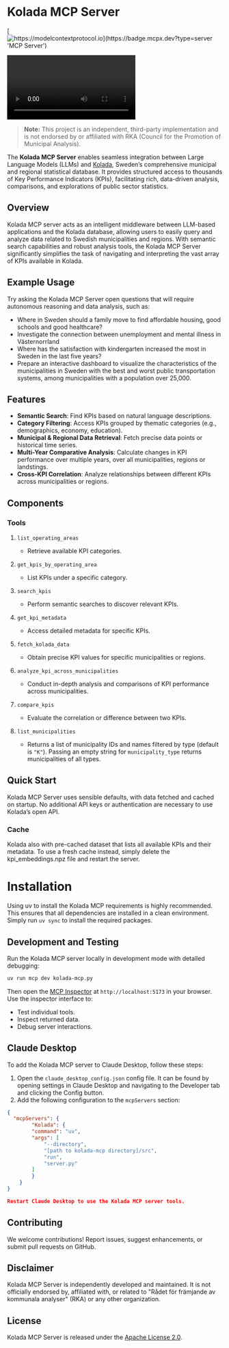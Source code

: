 # Kolada MCP Server

[![https://modelcontextprotocol.io](https://badge.mcpx.dev?type=server 'MCP Server')](https://modelcontextprotocol.io)

![](https://screen-studio-shareable-links.67aa83ffa7fb557cd114a7156fca4e73.r2.cloudflarestorage.com/fifxxaiU-video.mp4?X-Amz-Algorithm=AWS4-HMAC-SHA256&X-Amz-Content-Sha256=UNSIGNED-PAYLOAD&X-Amz-Credential=363e5c20253db1195c87384f6dfb4c99%2F20250404%2Fauto%2Fs3%2Faws4_request&X-Amz-Date=20250404T003443Z&X-Amz-Expires=7200&X-Amz-Signature=17f2fe2d3380f5a7f3ae16fa55ee855434c5681f34d4a8265506f3e76285c86c&X-Amz-SignedHeaders=host&x-id=GetObject)

> **Note:** This project is an independent, third-party implementation and is not endorsed by or affiliated with RKA (Council for the Promotion of Municipal Analysis).

The **Kolada MCP Server** enables seamless integration between Large Language Models (LLMs) and [Kolada](https://www.kolada.se/), Sweden’s comprehensive municipal and regional statistical database. It provides structured access to thousands of Key Performance Indicators (KPIs), facilitating rich, data-driven analysis, comparisons, and explorations of public sector statistics.

## Overview

Kolada MCP server acts as an intelligent middleware between LLM-based applications and the Kolada database, allowing users to easily query and analyze data related to Swedish municipalities and regions. With semantic search capabilities and robust analysis tools, the Kolada MCP Server significantly simplifies the task of navigating and interpreting the vast array of KPIs available in Kolada.

## Example Usage

Try asking the Kolada MCP Server open questions that will require autonomous reasoning and data analysis, such as:

- Where in Sweden should a family move to find affordable housing, good schools and good healthcare?
- Investigate the connection between unemployment and mental illness in Västernorrland
- Where has the satisfaction with kindergarten increased the most in Sweden in the last five years?
- Prepare an interactive dashboard to visualize the characteristics of the municipalities in Sweden with the best and worst public transportation systems, among municipalities with a population over 25,000.

## Features

- **Semantic Search**: Find KPIs based on natural language descriptions.
- **Category Filtering**: Access KPIs grouped by thematic categories (e.g., demographics, economy, education).
- **Municipal & Regional Data Retrieval**: Fetch precise data points or historical time series.
- **Multi-Year Comparative Analysis**: Calculate changes in KPI performance over multiple years, over all municipalities, regions or landstings.
- **Cross-KPI Correlation**: Analyze relationships between different KPIs across municipalities or regions.

## Components

### Tools

1. `list_operating_areas`
   - Retrieve available KPI categories.

2. `get_kpis_by_operating_area`
   - List KPIs under a specific category.

3. `search_kpis`
   - Perform semantic searches to discover relevant KPIs.

4. `get_kpi_metadata`
   - Access detailed metadata for specific KPIs.

5. `fetch_kolada_data`
   - Obtain precise KPI values for specific municipalities or regions.

6. `analyze_kpi_across_municipalities`
   - Conduct in-depth analysis and comparisons of KPI performance across municipalities.

7. `compare_kpis`
   - Evaluate the correlation or difference between two KPIs.

8. `list_municipalities`
   - Returns a list of municipality IDs and names filtered by type (default is `"K"`). Passing an empty string for `municipality_type` returns municipalities of all types.


## Quick Start

Kolada MCP Server uses sensible defaults, with data fetched and cached on startup. No additional API keys or authentication are necessary to use Kolada’s open API.

### Cache

Kolada also with pre-cached dataset that lists all available KPIs and their metadata.
To use a fresh cache instead, simply delete the kpi_embeddings.npz file and restart the server.

# Installation
Using uv to install the Kolada MCP requirements is highly recommended. This ensures that all dependencies are installed in a clean environment. Simply run `uv sync` to install the required packages.

## Development and Testing

Run the Kolada MCP server locally in development mode with detailed debugging:

```bash
uv run mcp dev kolada-mcp.py
```

Then open the [MCP Inspector](https://github.com/modelcontextprotocol/inspector) at `http://localhost:5173` in your browser. Use the inspector interface to:

- Test individual tools.
- Inspect returned data.
- Debug server interactions.


## Claude Desktop

To add the Kolada MCP server to Claude Desktop, follow these steps:

1. Open the `claude_desktop_config.json` config file. It can be found by opening settings in Claude Desktop and navigating to the Developer tab and clicking the Config button.
2. Add the following configuration to the `mcpServers` section:

``` json
{
  "mcpServers": {
        "Kolada": {
        "command": "uv",
        "args": [
            "--directory",
            "[path to kolada-mcp directory]/src",
            "run",
            "server.py"
        ]
        }
    }
}

Restart Claude Desktop to use the Kolada MCP server tools.
```



## Contributing

We welcome contributions! Report issues, suggest enhancements, or submit pull requests on GitHub.

## Disclaimer

Kolada MCP Server is independently developed and maintained. It is not officially endorsed by, affiliated with, or related to "Rådet för främjande av kommunala analyser" (RKA) or any other organization.

## License

Kolada MCP Server is released under the [Apache License 2.0](LICENSE).
